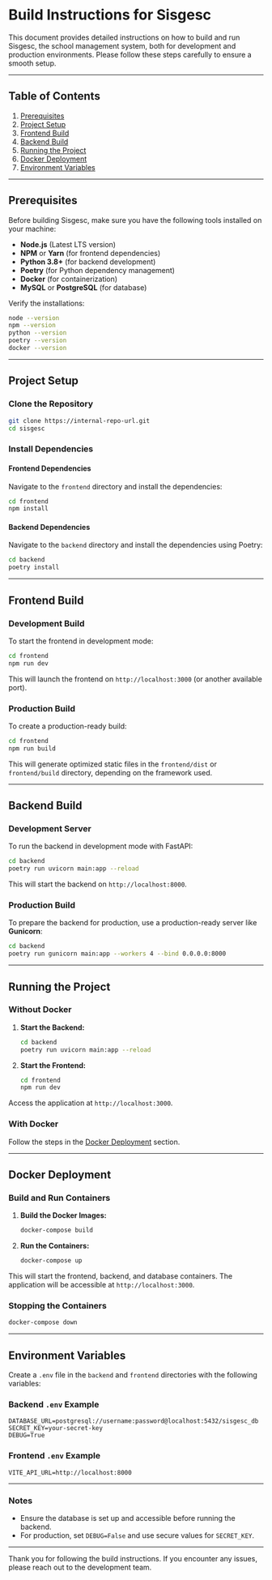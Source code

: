 # Build Instructions for Sisgesc

This document provides detailed instructions on how to build and run Sisgesc, the school management system, both for development and production environments. Please follow these steps carefully to ensure a smooth setup.

---

## Table of Contents

1. [Prerequisites](#prerequisites)
2. [Project Setup](#project-setup)
3. [Frontend Build](#frontend-build)
4. [Backend Build](#backend-build)
5. [Running the Project](#running-the-project)
6. [Docker Deployment](#docker-deployment)
7. [Environment Variables](#environment-variables)

---

## Prerequisites

Before building Sisgesc, make sure you have the following tools installed on your machine:

- **Node.js** (Latest LTS version)
- **NPM** or **Yarn** (for frontend dependencies)
- **Python 3.8+** (for backend development)
- **Poetry** (for Python dependency management)
- **Docker** (for containerization)
- **MySQL** or **PostgreSQL** (for database)

Verify the installations:

```bash
node --version
npm --version
python --version
poetry --version
docker --version
```

---

## Project Setup

### Clone the Repository

```bash
git clone https://internal-repo-url.git
cd sisgesc
```

### Install Dependencies

#### Frontend Dependencies

Navigate to the `frontend` directory and install the dependencies:

```bash
cd frontend
npm install
```

#### Backend Dependencies

Navigate to the `backend` directory and install the dependencies using Poetry:

```bash
cd backend
poetry install
```

---

## Frontend Build

### Development Build

To start the frontend in development mode:

```bash
cd frontend
npm run dev
```

This will launch the frontend on `http://localhost:3000` (or another available port).

### Production Build

To create a production-ready build:

```bash
cd frontend
npm run build
```

This will generate optimized static files in the `frontend/dist` or `frontend/build` directory, depending on the framework used.

---

## Backend Build

### Development Server

To run the backend in development mode with FastAPI:

```bash
cd backend
poetry run uvicorn main:app --reload
```

This will start the backend on `http://localhost:8000`.

### Production Build

To prepare the backend for production, use a production-ready server like **Gunicorn**:

```bash
cd backend
poetry run gunicorn main:app --workers 4 --bind 0.0.0.0:8000
```

---

## Running the Project

### Without Docker

1. **Start the Backend:**
   ```bash
   cd backend
   poetry run uvicorn main:app --reload
   ```
   
2. **Start the Frontend:**
   ```bash
   cd frontend
   npm run dev
   ```

Access the application at `http://localhost:3000`.

### With Docker

Follow the steps in the [Docker Deployment](#docker-deployment) section.

---

## Docker Deployment

### Build and Run Containers

1. **Build the Docker Images:**
   ```bash
   docker-compose build
   ```

2. **Run the Containers:**
   ```bash
   docker-compose up
   ```

This will start the frontend, backend, and database containers. The application will be accessible at `http://localhost:3000`.

### Stopping the Containers

```bash
docker-compose down
```

---

## Environment Variables

Create a `.env` file in the `backend` and `frontend` directories with the following variables:

### Backend `.env` Example

```
DATABASE_URL=postgresql://username:password@localhost:5432/sisgesc_db
SECRET_KEY=your-secret-key
DEBUG=True
```

### Frontend `.env` Example

```
VITE_API_URL=http://localhost:8000
```

---

### Notes

- Ensure the database is set up and accessible before running the backend.
- For production, set `DEBUG=False` and use secure values for `SECRET_KEY`.

---

Thank you for following the build instructions. If you encounter any issues, please reach out to the development team.

